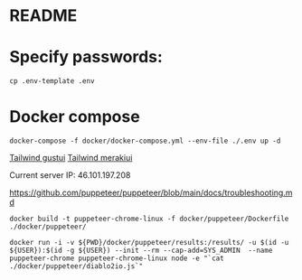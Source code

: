 # README

# Specify passwords:
```
cp .env-template .env
```

# Docker compose
````
docker-compose -f docker/docker-compose.yml --env-file ./.env up -d
````
[Tailwind gustui](https://www.gustui.com/docs/application/elements/tables)
[Tailwind merakiui](https://merakiui.com/components/)


Current server IP: 46.101.197.208

https://github.com/puppeteer/puppeteer/blob/main/docs/troubleshooting.md

```shell
docker build -t puppeteer-chrome-linux -f docker/puppeteer/Dockerfile ./docker/puppeteer/
```

```shell
docker run -i -v ${PWD}/docker/puppeteer/results:/results/ -u $(id -u ${USER}):$(id -g ${USER}) --init --rm --cap-add=SYS_ADMIN  --name puppeteer-chrome puppeteer-chrome-linux node -e "`cat ./docker/puppeteer/diablo2io.js`"
```